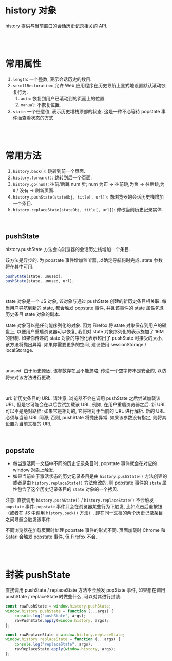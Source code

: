 # history 对象

history 提供与当前窗口的会话历史记录相关的 API.

<br><br>

# 常用属性

1. `length`: 一个整数, 表示会话历史的数目.
2. `scrollRestoration`: 允许 Web 应用程序在历史导航上显式地设置默认滚动恢复行为.
    1. `auto`: 恢复到用户已滚动到的页面上的位置.
    2. `manual`: 不恢复位置.
3. `state`: 一个任意值, 表示历史堆栈顶部的状态. 这是一种不必等待 popstate 事件而查看状态的方式.

<br><br>

# 常用方法

1. `history.back()`: 跳转到前一个页面.
2. `history.forward()`: 跳转到后一个页面.
3. `history.go(num)`: 往前/后跳 num 步; num 为正 → 往前跳,为负 → 往后跳,为 `0` / 没有 → 刷新页面.
4. `history.pushState(stateObj, title[, url])`: 向浏览器的会话历史栈增加一个条目.
5. `history.replaceState(stateObj, title[, url])`: 修改当前历史记录实体.

<br>

## pushState

history.pushState 方法会向浏览器的会话历史栈增加一个条目.

该方法是异步的. 为 popstate 事件增加监听器, 以确定导航何时完成. state 参数将在其中可用.

```js
pushState(state, unused);
pushState(state, unused, url);
```

<br>

state 对象是一个 JS 对象, 该对象与通过 pushState 创建的新历史条目相关联. 每当用户导航到新的 state, 都会触发 popstate 事件, 并且该事件的 state 属性包含历史条目 state 对象的副本.

state 对象可以是任何能序列化的对象. 因为 Firefox 将 state 对象保存到用户的磁盘上, 以便用户重启浏览器可以恢复, 我们对 state 对象序列化的表示施加了 16M 的限制. 如果你传递的 state 对象的序列化表示超出了 pushState 可接受的大小, 该方法将抛出异常. 如果你需要更多的空间, 建议使用 sessionStorage / localStorage.

<br>

unused: 由于历史原因, 该参数存在且不能忽略; 传递一个空字符串是安全的, 以防将来对该方法进行更改.

<br>

url: 新历史条目的 URL. 请注意, 浏览器不会在调用 pushState 之后尝试加载该 URL, 但是它可能会在以后尝试加载该 URL, 例如, 在用户重启浏览器之后. 新 URL 可以不是绝对路径; 如果它是相对的, 它将相对于当前的 URL 进行解析. 新的 URL 必须与当前 URL 同源; 否则, pushState 将抛出异常. 如果该参数没有指定, 则将其设置为当前文档的 URL.

<br>

## popstate

-   每当激活同一文档中不同的历史记录条目时, popstate 事件就会在对应的 window 对象上触发.
-   如果当前处于激活状态的历史记录条目是由 `history.pushState()` 方法创建的或者是由 `history.replaceState()` 方法修改的, 则 popstate 事件的 `state` 属性包含了这个历史记录条目的 `state` 对象的一个拷贝.

注意: 直接调用 `history.pushState()` / `history.replaceState()` 不会触发 `popstate` 事件. `popstate` 事件只会在浏览器某些行为下触发, 比如点击后退按钮（或者在 JS 中调用 `history.back()` 方法）. 即在同一文档的两个历史记录条目之间导航会触发该事件.

不同浏览器在加载页面时处理 popstate 事件的形式不同. 页面加载时 Chrome 和 Safari 会触发 popstate 事件, 但 Firefox 不会.

<br><br>

# 封装 pushState

直接调用 pushState / replaceState 方法不会触发 popState 事件, 如果想在调用 pushState / replaceState 时做些什么, 可以对其进行封装.

```js
const rawPushState = window.history.pushState;
window.history.pushState = function (...args) {
    console.log("pushState", args);
    rawPushState.apply(window.history, args);
};

const rawReplaceState = window.history.replaceState;
window.history.replaceState = function (...args) {
    console.log("replaceState", args);
    rawReplaceState.apply(window.history, args);
};
```

<br>
